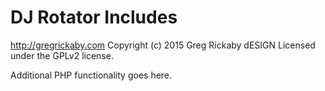 # DJ Rotator Includes #
http://gregrickaby.com
Copyright (c) 2015 Greg Rickaby dESIGN
Licensed under the GPLv2 license.

Additional PHP functionality goes here.